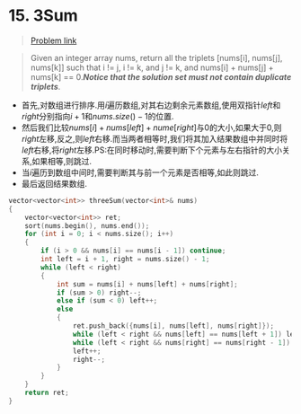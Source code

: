 # 15. 3Sum

> [Problem link][ 1 ]

>Given an integer array nums, return all the triplets [nums[i], nums[j], nums[k]] such that i != j, i != k, and j != k, and nums[i] + nums[j] + nums[k] == 0.***Notice that the solution set must not contain duplicate triplets***.


- 首先,对数组进行排序.用$i$遍历数组,对其右边剩余元素数组,使用双指针$left$和$right$分别指向$i + 1$和$nums.size() - 1$的位置.
- 然后我们比较$nums[i] + nums[left] + nume[right]$与$0$的大小,如果大于$0$,则$right$左移,反之,则$left$右移.而当两者相等时,我们将其加入结果数组中并同时将$left$右移,将$right$左移.PS:在同时移动时,需要判断下个元素与左右指针的大小关系,如果相等,则跳过.
- 当$i$遍历到数组中间时,需要判断其与前一个元素是否相等,如此则跳过.
- 最后返回结果数组.

```C++
vector<vector<int>> threeSum(vector<int>& nums)
{
    vector<vector<int>> ret;
    sort(nums.begin(), nums.end());
    for (int i = 0; i < nums.size(); i++)
    {
        if (i > 0 && nums[i] == nums[i - 1]) continue;
        int left = i + 1, right = nums.size() - 1;
        while (left < right)
        {
            int sum = nums[i] + nums[left] + nums[right];
            if (sum > 0) right--;
            else if (sum < 0) left++;
            else
            {
                ret.push_back({nums[i], nums[left], nums[right]});
                while (left < right && nums[left] == nums[left + 1]) left++;
                while (left < right && nums[right] == nums[right - 1]) right--;
                left++;
                right--;
            }
        }
    }
    return ret;
}
```

[1]: https://leetcode.com/problems/3sum/
